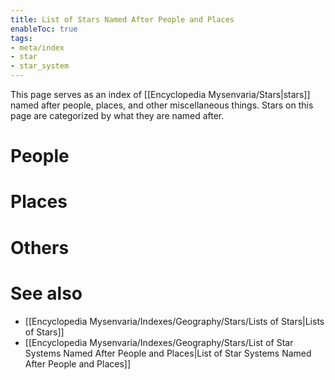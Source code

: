 ```yaml
---
title: List of Stars Named After People and Places
enableToc: true
tags:
- meta/index
- star
- star_system
---
```


This page serves as an index of [[Encyclopedia Mysenvaria/Stars|stars]] named after people, places, and other miscellaneous things. Stars on this page are categorized by what they are named after.

# People

# Places

# Others

# See also
- [[Encyclopedia Mysenvaria/Indexes/Geography/Stars/Lists of Stars|Lists of Stars]]
- [[Encyclopedia Mysenvaria/Indexes/Geography/Stars/List of Star Systems Named After People and Places|List of Star Systems Named After People and Places]]
